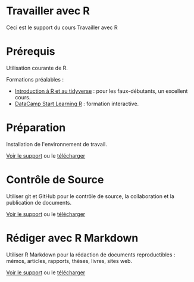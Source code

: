 # Travailler avec R

Ceci est le support du cours Travailler avec R


# Prérequis

Utilisation courante de R.

Formations préalables :
- [Introduction à R et au tidyverse](https://juba.github.io/tidyverse/) : pour les faux-débutants, un excellent cours.
- [DataCamp Start Learning R](https://www.datacamp.com/onboarding/learn?from=home&technology=r) : formation interactive.


# Préparation

Installation de l'environnement de travail.

[Voir le support](https://ericmarcon.github.io/Cours-travailleR/11-Preparation.html) ou le [télécharger](https://EricMarcon.github.io/Cours-travailleR/11-Preparation.pdf)


# Contrôle de Source

Utiliser git et GitHub pour le contrôle de source, la collaboration et la publication de documents.

[Voir le support](https://EricMarcon.github.io/Cours-travailleR/12-git.html) ou le [télécharger](https://EricMarcon.github.io/Cours-travailleR/12-git.pdf)


# Rédiger avec R Markdown

Utiliser R Markdown pour la rédaction de documents reproductibles : mémos, articles, rapports, thèses, livres, sites web.

[Voir le support](https://EricMarcon.github.io/Cours-travailleR/21-Rediger.html) ou le [télécharger](https://EricMarcon.github.io/Cours-travailleR/21-Rediger.pdf)


